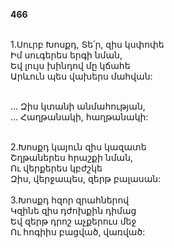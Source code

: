 **466**

\
1.Սուրբ Խոսքդ, Տե՛ր, զիս կսփոփե\
Իմ սուգերես երգի նման,\
Եվ լույս խինդով մը կճահե\
Արևուն պես վախերս մահվան:

\
 ... Զիս կտանի անմահության,\
 ... Հաղթանակի, հաղթանակի:

\
2.Խոսքդ կայուն զիս կազատե\
Շղթաներես հրաշքի նման,\
Ու վերքերես կբժշկե\
Զիս, վերջապես, զերթ բալասան:\
\
3.Խոսքդ հզոր զրահներով\
Կզինե զիս դժոխքին դիմաց\
Եվ զերթ դրոշ աչքերուս մեջ\
Ու հոգիիս բացված, վառված:
